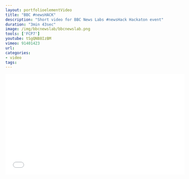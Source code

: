 ```yaml
---
layout: portfolioelementVideo
title: "BBC #newsHACK"
description: "Short video for BBC News Labs #newsHack Hackaton event"
duration: "3min 43sec"
image: /img/bbcnewslab/bbcnewslab.png
tools: ['FCP7']
youtube: tSgQNB8IzBM
vimeo: 91401423
url: 
categories: 
- video
tags:
---
```



<div class="videoWrapper">
<iframe src="//player.vimeo.com/video/{{page.vimeo}}?title=0&amp;byline=0&amp;portrait=0" width="560" height="315" frameborder="0" ></iframe>
</div>